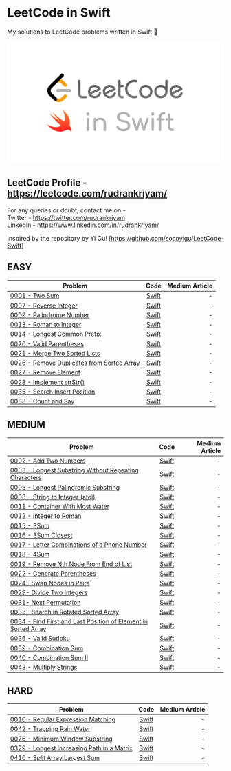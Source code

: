 # LeetCode in Swift
My solutions to LeetCode problems written in Swift :grimacing:
 
![Leetcode](./LeetCode-in-Swift.jpg?style=centerme)

## LeetCode Profile - https://leetcode.com/rudrankriyam/

For any queries or doubt, contact me on -  
Twitter - https://twitter.com/rudrankriyam  
LinkedIn - https://www.linkedin.com/in/rudrankriyam/  

Inspired by the repository by Yi Gu! [https://github.com/soapyigu/LeetCode-Swift]

## EASY

| Problem        | Code           | Medium Article  |
| ------------- |:-------------:| -----:|
| [0001 - Two Sum](https://leetcode.com/problems/two-sum/)| [Swift](https://github.com/rudrankriyam/LeetCode-in-Swift/blob/master/EASY/0001%20-%20Two%20Sum.swift)| - |
| [0007 - Reverse Integer](https://leetcode.com/problems/reverse-integer)| [Swift](https://github.com/rudrankriyam/LeetCode-in-Swift/blob/master/EASY/0007%20-%20Reverse%20Integer.swift)| - |
| [0009 - Palindrome Number](https://leetcode.com/problems/palindrome-number)| [Swift](https://github.com/rudrankriyam/LeetCode-in-Swift/blob/master/EASY/0009%20-%20Palindrome%20Number.swift)| - |
| [0013 - Roman to Integer](https://leetcode.com/problems/roman-to-integer)| [Swift](https://github.com/rudrankriyam/LeetCode-in-Swift/blob/master/EASY/0013%20-%20Roman%20to%20Integer.swift)| - |
| [0014 - Longest Common Prefix](https://leetcode.com/problems/longest-common-prefix)| [Swift](https://github.com/rudrankriyam/LeetCode-in-Swift/blob/master/EASY/0014%20-%20Longest%20Common%20Prefix.swift)| - |
| [0020 - Valid Parentheses](https://leetcode.com/problems/valid-parentheses)| [Swift](https://github.com/rudrankriyam/LeetCode-in-Swift/blob/master/EASY/0020%20-%20Valid%20Parentheses.swift)| - |
| [0021 - Merge Two Sorted Lists](https://leetcode.com/problems/merge-two-sorted-lists)| [Swift](https://github.com/rudrankriyam/LeetCode-in-Swift/blob/master/EASY/0021%20-%20Merge%20Two%20Sorted%20Lists.swift)| - |
| [0026 - Remove Duplicates from Sorted Array](https://leetcode.com/problems/remove-duplicates-from-sorted-array)| [Swift](https://github.com/rudrankriyam/LeetCode-in-Swift/blob/master/EASY/0026%20-%20Remove%20Duplicates%20from%20Sorted%20Array.swift)| - |
| [0027 - Remove Element](https://leetcode.com/problems/remove-element)| [Swift](https://github.com/rudrankriyam/LeetCode-in-Swift/blob/master/EASY/0027%20-%20Remove%20Element.swift)| - |
| [0028 - Implement strStr()](https://leetcode.com/problems/implement-strstr)| [Swift](https://github.com/rudrankriyam/LeetCode-in-Swift/blob/master/EASY/0028%20-%20Implement%20strStr().swift)| - |
| [0035 - Search Insert Position](https://leetcode.com/problems/search-insert-position)| [Swift](https://github.com/rudrankriyam/LeetCode-in-Swift/blob/master/EASY/0035%20-%20Search%20Insert%20Position.swift)| - |
| [0038 - Count and Say](https://leetcode.com/problems/count-and-say)| [Swift](https://github.com/rudrankriyam/LeetCode-in-Swift/blob/master/EASY/0038%20-%20Count%20and%20Say.swift)| - |

## MEDIUM

| Problem        | Code           | Medium Article  |
| ------------- |:-------------:| -----:|
| [0002 - Add Two Numbers](https://leetcode.com/problems/add-two-numbers)| [Swift](https://github.com/rudrankriyam/LeetCode-in-Swift/blob/master/MEDIUM/0002%20-%20Add%20Two%20Numbers.swift)| - |
| [0003 - Longest Substring Without Repeating Characters](https://leetcode.com/problems/longest-substring-without-repeating-characters)| [Swift](https://github.com/rudrankriyam/LeetCode-in-Swift/blob/master/MEDIUM/0003%20-%20Longest%20Substring%20Without%20Repeating%20Characters.swift)| - |
| [0005 - Longest Palindromic Substring](https://leetcode.com/problems/longest-palindromic-substring)| [Swift](https://github.com/rudrankriyam/LeetCode-in-Swift/blob/master/MEDIUM/0005%20-%20Longest%20Palindromic%20Substring.swift)| - |
| [0008 - String to Integer (atoi)](https://leetcode.com/problems/string-to-integer-atoi)| [Swift](https://github.com/rudrankriyam/LeetCode-in-Swift/blob/master/MEDIUM/0008%20-%20String%20to%20Integer%20(atoi).swift)| - |
| [0011 - Container With Most Water](https://leetcode.com/problems/container-with-most-water)| [Swift](https://github.com/rudrankriyam/LeetCode-in-Swift/blob/master/MEDIUM/0011%20-%20Container%20With%20Most%20Water.swift)| - |
| [0012 - Integer to Roman](https://leetcode.com/problems/integer-to-roman)| [Swift](https://github.com/rudrankriyam/LeetCode-in-Swift/blob/master/MEDIUM/0012%20-%20Integer%20to%20Roman.swift)| - |
| [0015 - 3Sum](https://leetcode.com/problems/3sum)| [Swift](https://github.com/rudrankriyam/LeetCode-in-Swift/blob/master/MEDIUM/0015%20-%203Sum.swift)| - |
| [0016 - 3Sum Closest](https://leetcode.com/problems/3sum-closest)| [Swift](https://github.com/rudrankriyam/LeetCode-in-Swift/blob/master/MEDIUM/0016%20-%203Sum%20Closest.swift)| - |
| [0017 - Letter Combinations of a Phone Number](https://leetcode.com/problems/letter-combinations-of-a-phone-number)| [Swift](https://github.com/rudrankriyam/LeetCode-in-Swift/blob/master/MEDIUM/0017%20-%20Letter%20Combinations%20of%20a%20Phone%20Number.swift)| - |
| [0018 - 4Sum](https://leetcode.com/problems/4sum)| [Swift](https://github.com/rudrankriyam/LeetCode-in-Swift/blob/master/MEDIUM/0018%20-%204Sum.swift)| - |
| [0019 - Remove Nth Node From End of List](https://leetcode.com/problems/remove-nth-node-from-end-of-list)| [Swift](https://github.com/rudrankriyam/LeetCode-in-Swift/blob/master/MEDIUM/0019%20-%20Remove%20Nth%20Node%20From%20End%20of%20List.swift)| - |
| [0022 - Generate Parentheses](https://leetcode.com/problems/generate-parentheses)| [Swift](https://github.com/rudrankriyam/LeetCode-in-Swift/blob/master/MEDIUM/0022%20-%20Generate%20Parentheses.swift)| - |
| [0024- Swap Nodes in Pairs](https://leetcode.com/problems/swap-nodes-in-pairs)| [Swift](https://github.com/rudrankriyam/LeetCode-in-Swift/blob/master/MEDIUM/0024-%20Swap%20Nodes%20in%20Pairs.swift)| - |
| [0029- Divide Two Integers](https://leetcode.com/problems/divide-two-integers)| [Swift](https://github.com/rudrankriyam/LeetCode-in-Swift/blob/master/MEDIUM/0029-%20Divide%20Two%20Integers.swift)| - |
| [0031- Next Permutation](https://leetcode.com/problems/next-permutation)| [Swift](https://github.com/rudrankriyam/LeetCode-in-Swift/blob/master/MEDIUM/0031-%20Next%20Permutation.swift)| - |
| [0033- Search in Rotated Sorted Array](https://leetcode.com/problems/search-in-rotated-sorted-array)| [Swift](https://github.com/rudrankriyam/LeetCode-in-Swift/blob/master/MEDIUM/0033-%20Search%20in%20Rotated%20Sorted%20Array.swift)| - |
| [0034 - Find First and Last Position of Element in Sorted Array](https://leetcode.com/problems/find-first-and-last-position-of-element-in-sorted-array)| [Swift](https://github.com/rudrankriyam/LeetCode-in-Swift/blob/master/MEDIUM/0034%20-%20Find%20First%20and%20Last%20Position%20of%20Element%20in%20Sorted%20Array.swift)| - |
| [0036 - Valid Sudoku](https://leetcode.com/problems/valid-sudoku)| [Swift](https://github.com/rudrankriyam/LeetCode-in-Swift/blob/master/MEDIUM/0036%20-%20Valid%20Sudoku.swift)| - |
| [0039 - Combination Sum](https://leetcode.com/problems/combination-sum)| [Swift](https://github.com/rudrankriyam/LeetCode-in-Swift/blob/master/MEDIUM/0039%20-%20Combination%20Sum.swift)| - |
| [0040 - Combination Sum II](https://leetcode.com/problems/combination-sum-ii)| [Swift](https://github.com/rudrankriyam/LeetCode-in-Swift/blob/master/MEDIUM/0040%20-%20Combination%20Sum%20II.swift)| - |
| [0043 - Multiply Strings](https://leetcode.com/problems/multiply-strings)| [Swift](https://github.com/rudrankriyam/LeetCode-in-Swift/blob/master/MEDIUM/0043%20-%20Multiply%20Strings.swift)| - |

## HARD

| Problem        | Code           | Medium Article  |
| ------------- |:-------------:| -----:|
| [0010 - Regular Expression Matching](https://leetcode.com/problems/regular-expression-matching)| [Swift](https://github.com/rudrankriyam/LeetCode-in-Swift/blob/master/HARD/0010%20-%20Regular%20Expression%20Matching.swift)| - |
| [0042 - Trapping Rain Water](https://leetcode.com/problems/trapping-rain-water)| [Swift](https://github.com/rudrankriyam/LeetCode-in-Swift/blob/master/HARD/0042%20-%20Trapping%20Rain%20Water.swift)| - |
| [0076 - Minimum Window Substring](https://leetcode.com/problems/minimum-window-substring)| [Swift](https://github.com/rudrankriyam/LeetCode-in-Swift/blob/master/HARD/0076%20-%20Minimum%20Window%20Substring.swift)| - |
| [0329 - Longest Increasing Path in a Matrix](https://leetcode.com/problems/longest-increasing-path-in-a-matrix)| [Swift](https://github.com/rudrankriyam/LeetCode-in-Swift/blob/master/HARD/0329%20-%20Longest%20Increasing%20Path%20in%20a%20Matrix.swift)| - |
| [0410 - Split Array Largest Sum](https://leetcode.com/problems/split-array-largest-sum)| [Swift](https://github.com/rudrankriyam/LeetCode-in-Swift/blob/master/HARD/0410%20-%20Split%20Array%20Largest%20Sum.swift)| - |
